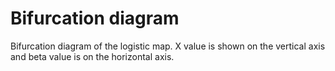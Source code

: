 # Bifurcation diagram
Bifurcation diagram of the logistic map. 
X value is shown on the vertical axis and beta value is on the horizontal axis. 

